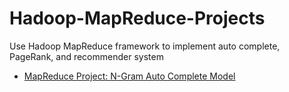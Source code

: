 # Hadoop-MapReduce-Projects
Use Hadoop MapReduce framework to implement auto complete, PageRank, and recommender system

* <a href="https://github.com/xujiachang1024/MapReduce-Auto-Complete">MapReduce Project: N-Gram Auto Complete Model</a>
